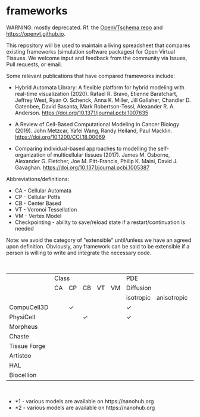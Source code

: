 # frameworks

WARNING: mostly deprecated. Rf. the [OpenVTschema repo](https://github.com/OpenVT/OpenVTschema) and https://openvt.github.io.

This repository will be used to maintain a living spreadsheet that compares existing 
frameworks (simulation software packages) for Open Virtual Tissues. We welcome input and feedback from the community  via Issues, Pull requests, or email.

Some relevant publications that have compared frameworks include: 

* Hybrid Automata Library: A flexible platform for hybrid modeling with real-time visualization (2020).
Rafael R. Bravo, Etienne Baratchart, Jeffrey West, Ryan O. Schenck, Anna K. Miller, Jill Gallaher, Chandler D. Gatenbee, David Basanta, Mark Robertson-Tessi, Alexander R. A. Anderson. https://doi.org/10.1371/journal.pcbi.1007635

* A Review of Cell-Based Computational Modeling in Cancer Biology (2019).
    John Metzcar, Yafei Wang, Randy Heiland, Paul Macklin. https://doi.org/10.1200/CCI.18.00069
    
* Comparing individual-based approaches to modelling the self-organization of multicellular tissues (2017).
    James M. Osborne, Alexander G. Fletcher, Joe M. Pitt-Francis, Philip K. Maini, David J. Gavaghan. https://doi.org/10.1371/journal.pcbi.1005387


Abbreviations/definitions:<br>
* CA - Cellular Automata
* CP - Cellular Potts
* CB - Center Based
* VT - Voronoi Tessellation
* VM - Vertex Model
* Checkpointing - ability to save/reload state if a restart/continuation is needed

Note: we avoid the category of "extensible" until/unless we have an agreed upon definition. Obviously, any framework can be said to be extensible if a person is willing to write and integrate the necessary code.

<br>
<table>
  <tr>
    <td></td>
    <td colspan="5">Class</td>
    <td colspan="3">PDE</td>
    <td>Lng</td>
    <td>APIs</td>
    <td>GUI</td>
    <td>Web</td>
    <td colspan="2">Intracellular</td>
    <td>Checkpointing</td>
    <td colspan="3">Operating system</td>
    <td colspan="2">Parallelism</td>
  </tr>
  <tr>
    <td></td>
    <td>CA</td>
    <td>CP</td>
    <td>CB</td>
    <td>VT</td>
    <td>VM</td>
    <td colspan="2">Diffusion</td>
    <td>Advection</td>
    <td></td>
    <td></td>
    <td></td>
    <td></td>
    <td>Boolean</td>
    <td>ODEs</td>
    <td></td>
    <td>Win</td>
    <td>Mac</td>
    <td>Linux</td>
    <td>OpenMP</td>
    <td>MPI</td>
  </tr>
  <tr>
    <td></td>
    <td></td>
    <td></td>
    <td></td>
    <td></td>
    <td></td>
    <td>isotropic</td>
    <td>anisotropic</td>
  </tr>
  <tr>
    <td>CompuCell3D</td>
    <td></td>
    <td>&check;</td>
    <td></td>
    <td></td>
    <td></td>
    <td>&check;</td>
    <td></td>
    <td></td>
    <td>C++</td>
    <td>Python</td>
    <td>&check;</td>
    <td>*1</td>
    <td>&check;</td>
    <td>&check;</td>
    <td></td>
    <td>&check;</td>
    <td>&check;</td>
    <td>&check;</td>
    <td>&check;</td>
    <td></td>
  </tr>
    <tr>
    <td>PhysiCell</td>
    <td></td>
    <td></td>
    <td>&check;</td>
    <td></td>
    <td></td>
    <td>&check;</td>
    <td></td>
    <td></td>
    <td>C++</td>
    <td>C++</td>
    <td>&check;</td>
    <td>*2</td>
    <td>&check;</td>
    <td>&check;</td>
    <td></td>
    <td>&check;</td>
    <td>&check;</td>
    <td>&check;</td>
    <td>&check;</td>
    <td></td>
  </tr>
    <tr>
    <td>Morpheus</td>
    <tr>
    <td>Chaste</td>
    <tr>
    <td>Tissue Forge</td>
    <tr>
    <td>Artistoo</td>
    <tr>
    <td>HAL</td>
    <tr>
    <td>Biocellion</td>
  </tr>
</table>

<br>
<ul>
<li> *1 - various models are available on https://nanohub.org </li>
<li> *2 - various models are available on https://nanohub.org </li>
</ul>

